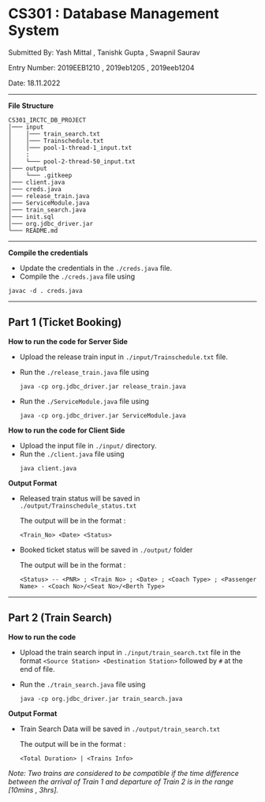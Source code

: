  # **CS301 : Database Management System**
Submitted By: Yash Mittal , Tanishk Gupta ,  Swapnil Saurav

Entry Number: 2019EEB1210 , 2019eb1205 , 2019eeb1204 

Date: 18.11.2022

---
**File Structure**

```
CS301_IRCTC_DB_PROJECT
│─── input
│    │─── train_search.txt
│    │─── Trainschedule.txt
│    │─── pool-1-thread-1_input.txt
│    :
│    └─── pool-2-thread-50_input.txt
│─── output
│    └─── .gitkeep
│─── client.java
│─── creds.java
│─── release_train.java 
│─── ServiceModule.java
│─── train_search.java
│─── init.sql
│─── org.jdbc_driver.jar
└─── README.md
```

---
**Compile the credentials**
* Update the credentials in the ```./creds.java``` file.
* Compile the ```./creds.java``` file using
```
javac -d . creds.java
```
---

## Part 1 (Ticket Booking)


**How to run the code for Server Side** 

* Upload the release train input in ```./input/Trainschedule.txt``` file.

* Run the ```./release_train.java``` file using
  ```
  java -cp org.jdbc_driver.jar release_train.java 
  ```
  
* Run the ```./ServiceModule.java``` file using
  ```
  java -cp org.jdbc_driver.jar ServiceModule.java 
  ```
  
**How to run the code for Client Side** 

* Upload the input file in ```./input/``` directory.
* Run the ```./client.java``` file using
  ```
  java client.java
  ```


**Output Format**

* Released train status will be saved in ```./output/Trainschedule_status.txt```
  
  The output will be in the format : 

  ```<Train_No> <Date> <Status>```

* Booked ticket status will be saved in ```./output/``` folder
  
  The output will be in the format : 
  
  ```<Status> -- <PNR> ; <Train No> ; <Date> ; <Coach Type> ; <Passenger Name> - <Coach No>/<Seat No>/<Berth Type>```


---

## Part 2 (Train Search)
**How to run the code** 

* Upload the train search input in ```./input/train_search.txt``` file in the format
```<Source Station> <Destination Station>``` followed by ```#``` at the end of file.

* Run the ```./train_search.java``` file using
  ```
  java -cp org.jdbc_driver.jar train_search.java 
  ```

**Output Format**
* Train Search Data will be saved in ```./output/train_search.txt```
  
  The output will be in the format : 

  ```<Total Duration> | <Trains Info>```

*Note: Two trains are considered to be compatible if the time difference between the arrival of Train 1 and departure of Train 2 is in the range [10mins , 3hrs].*
